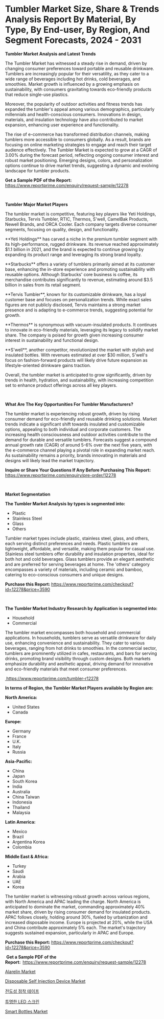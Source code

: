 <p><h1>Tumbler Market Size, Share & Trends Analysis Report By Material, By Type, By End-user, By Region, And Segment Forecasts, 2024 - 2031</h1></p><p><strong>Tumbler Market Analysis and Latest Trends</strong></p>
<p><p>The Tumbler Market has witnessed a steady rise in demand, driven by changing consumer preferences toward portable and reusable drinkware. Tumblers are increasingly popular for their versatility, as they cater to a wide range of beverages including hot drinks, cold beverages, and smoothies. Market growth is influenced by a growing emphasis on sustainability, with consumers gravitating towards eco-friendly products that reduce single-use plastics. </p><p>Moreover, the popularity of outdoor activities and fitness trends has expanded the tumbler's appeal among various demographics, particularly millennials and health-conscious consumers. Innovations in design, materials, and insulation technology have also contributed to market expansion, enhancing user experience and functionality. </p><p>The rise of e-commerce has transformed distribution channels, making tumblers more accessible to consumers globally. As a result, brands are focusing on online marketing strategies to engage and reach their target audience effectively. The Tumbler Market is expected to grow at a CAGR of 3.00% during the forecast period, reflecting ongoing consumer interest and robust market positioning. Emerging designs, colors, and personalization options continue to drive market trends, suggesting a dynamic and evolving landscape for tumbler products.</p></p>
<p><strong>Get a Sample PDF of the Report:&nbsp;</strong> <a href="https://www.reportprime.com/enquiry/request-sample/12278">https://www.reportprime.com/enquiry/request-sample/12278</a></p>
<p>&nbsp;</p>
<p><strong>Tumbler Major Market Players</strong></p>
<p><p>The tumbler market is competitive, featuring key players like Yeti Holdings, Starbucks, Tervis Tumbler, RTIC, Thermos, S'well, CamelBak Products, Newell Brands, and ORCA Cooler. Each company targets diverse consumer segments, focusing on quality, design, and functionality.</p><p>**Yeti Holdings** has carved a niche in the premium tumbler segment with its high-performance, rugged drinkware. Its revenue reached approximately $1.1 billion in 2021, and the brand is expected to continue growing by expanding its product range and leveraging its strong brand loyalty.</p><p>**Starbucks** offers a variety of tumblers primarily aimed at its customer base, enhancing the in-store experience and promoting sustainability with reusable options. Although Starbucks' core business is coffee, its merchandise contributes significantly to revenue, estimating around $3.5 billion in sales from its retail segment.</p><p>**Tervis Tumbler**, known for its customizable drinkware, has a loyal customer base and focuses on personalization trends. While exact sales figures are not publicly disclosed, Tervis maintains a strong market presence and is adapting to e-commerce trends, suggesting potential for growth.</p><p>**Thermos** is synonymous with vacuum-insulated products. It continues to innovate in eco-friendly materials, leveraging its legacy to solidify market share. The company is poised for growth given increasing consumer interest in sustainability and functional design.</p><p>**S'well**, another competitor, revolutionized the market with stylish and insulated bottles. With revenues estimated at over $30 million, S'well's focus on fashion-forward products will likely drive future expansion as lifestyle-oriented drinkware gains traction.</p><p>Overall, the tumbler market is anticipated to grow significantly, driven by trends in health, hydration, and sustainability, with increasing competition set to enhance product offerings across all key players.</p></p>
<p>&nbsp;</p>
<p><strong>What Are The Key Opportunities For Tumbler Manufacturers?</strong></p>
<p><p>The tumbler market is experiencing robust growth, driven by rising consumer demand for eco-friendly and reusable drinking solutions. Market trends indicate a significant shift towards insulated and customizable options, appealing to both individual and corporate customers. The increasing health consciousness and outdoor activities contribute to the demand for durable and versatile tumblers. Forecasts suggest a compound annual growth rate (CAGR) of around 5-6% over the next five years, with the e-commerce channel playing a pivotal role in expanding market reach. As sustainability remains a priority, brands innovating in materials and designs will likely lead the market trajectory.</p></p>
<p><strong>Inquire or Share Your Questions If Any Before Purchasing This Report:</strong> <a href="https://www.reportprime.com/enquiry/pre-order/12278">https://www.reportprime.com/enquiry/pre-order/12278</a></p>
<p>&nbsp;</p>
<p><strong>Market Segmentation</strong></p>
<p><strong>The Tumbler Market Analysis by types is segmented into:</strong></p>
<p><ul><li>Plastic</li><li>Stainless Steel</li><li>Glass</li><li>Others</li></ul></p>
<p><p>Tumbler market types include plastic, stainless steel, glass, and others, each serving distinct preferences and needs. Plastic tumblers are lightweight, affordable, and versatile, making them popular for casual use. Stainless steel tumblers offer durability and insulation properties, ideal for both hot and cold beverages. Glass tumblers provide an elegant aesthetic and are preferred for serving beverages at home. The 'others' category encompasses a variety of materials, including ceramic and bamboo, catering to eco-conscious consumers and unique designs.</p></p>
<p><strong>Purchase this Report:&nbsp;</strong><a href="https://www.reportprime.com/checkout?id=12278&price=3590">https://www.reportprime.com/checkout?id=12278&price=3590</a></p>
<p>&nbsp;</p>
<p><strong>The Tumbler Market Industry Research by Application is segmented into:</strong></p>
<p><ul><li>Household</li><li>Commercial</li></ul></p>
<p><p>The tumbler market encompasses both household and commercial applications. In households, tumblers serve as versatile drinkware for daily use, enhancing convenience and sustainability. They cater to various beverages, ranging from hot drinks to smoothies. In the commercial sector, tumblers are prominently utilized in cafes, restaurants, and bars for serving drinks, promoting brand visibility through custom designs. Both markets emphasize durability and aesthetic appeal, driving demand for innovative and eco-friendly materials that meet consumer preferences.</p></p>
<p><a href="https://www.reportprime.com/tumbler-r12278">&nbsp;https://www.reportprime.com/tumbler-r12278</a></p>
<p><strong>In terms of Region, the Tumbler Market Players available by Region are:</strong></p>
<p>
    <p> <strong> North America: </strong>
        <ul>
            <li>United States</li>
            <li>Canada</li>
        </ul>
        </p> 
    <p> <strong> Europe: </strong>
        <ul>
            <li>Germany</li>
            <li>France</li>
            <li>U.K.</li>
            <li>Italy</li>
            <li>Russia</li>
        </ul>
        </p> 
    <p> <strong> Asia-Pacific: </strong>
        <ul>
            <li>China</li>
            <li>Japan</li>
            <li>South Korea</li>
            <li>India</li>
            <li>Australia</li>
            <li>China Taiwan</li>
            <li>Indonesia</li>
            <li>Thailand</li>
            <li>Malaysia</li>
        </ul>
        </p> 
    <p> <strong> Latin America: </strong>
        <ul>
            <li>Mexico</li>
            <li>Brazil</li>
            <li>Argentina Korea</li>
            <li>Colombia</li>
        </ul>
        </p> 
    <p> <strong> Middle East & Africa: </strong>
        <ul>
            <li>Turkey</li>
            <li>Saudi</li>
            <li>Arabia</li>
            <li>UAE</li>
            <li>Korea</li>
        </ul>
    </p>
    </p>
<p><p>The tumbler market is witnessing robust growth across various regions, with North America and APAC leading the charge. North America is anticipated to dominate the market, commanding approximately 40% market share, driven by rising consumer demand for insulated products. APAC follows closely, holding around 30%, fueled by urbanization and increased disposable income. Europe is projected at 20%, while the USA and China contribute approximately 5% each. The market's trajectory suggests sustained expansion, particularly in APAC and Europe.</p></p>
<p><strong>Purchase this Report: </strong><a href="https://www.reportprime.com/checkout?id=12278&price=3590">https://www.reportprime.com/checkout?id=12278&price=3590</a></p>
<p>&nbsp;<strong>Get a Sample PDF of the Report:&nbsp;&nbsp;</strong><a href="https://www.reportprime.com/enquiry/request-sample/12278">https://www.reportprime.com/enquiry/request-sample/12278</a></p>
<p><strong></strong></p>
<p><p><a href="https://medium.com/@sofie-mulder/global-alarelin-market-trends-forecasts-and-market-strategic-analysis-2024-2031-8c5fff14e5f9">Alarelin Market</a></p><p><a href="https://issuu.com/reportprime-2/docs/disposable-self-injection-device-ma_68c340b32bc346">Disposable Self Injection Device Market</a></p><p><a href="https://medium.com/@chungcameron76/%EA%B8%80%EB%A1%9C%EB%B2%8C-%EC%A0%84%EB%8F%84%EC%84%B1-%EC%A0%91%EC%B0%A9-%ED%85%8C%EC%9D%B4%ED%94%84-%EC%8B%9C%EC%9E%A5-%EB%B6%80%EB%AC%B8-2024-2031-%EC%8B%9C%EC%9E%A5-%EC%A7%80%ED%91%9C-%EB%B0%8F-%EC%8B%9C%EC%9E%A5-%EC%A0%84%EB%9E%B5%EC%A0%81-%ED%86%B5%EC%B0%B0%EB%A0%A5-fe02ff59ecc6">전도성 점착 테이프</a></p><p><a href="https://medium.com/@chungcameron76/%ED%88%AC%EB%AA%85-led-%EC%8A%A4%ED%81%AC%EB%A6%B0-%EC%8B%9C%EC%9E%A5%EC%97%90-%EB%8C%80%ED%95%9C-%EB%AF%B8%EB%9E%98-%ED%86%B5%EC%B0%B0-2024%EB%85%84%EB%B6%80%ED%84%B0-2031%EB%85%84%EA%B9%8C%EC%A7%80%EC%9D%98-%ED%8A%B8%EB%A0%8C%EB%93%9C-%EB%B0%8F-%EC%A7%80%EC%97%AD-%EB%B6%84%EC%84%9D-436a285e0ade">투명한 LED 스크린</a></p><p><a href="https://github.com/BryceTownsendr/Market-Research-Report-List-6/blob/main/smart-bottles-market.md">Smart Bottles Market</a></p></p>